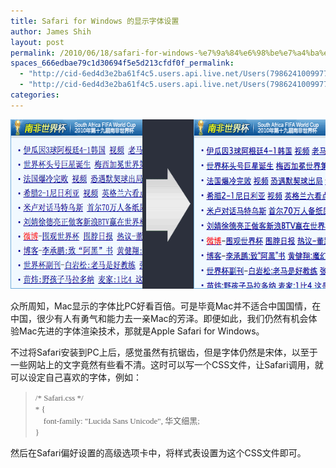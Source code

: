 ```yaml
---
title: Safari for Windows 的显示字体设置
author: James Shih
layout: post
permalink: /2010/06/18/safari-for-windows-%e7%9a%84%e6%98%be%e7%a4%ba%e5%ad%97%e4%bd%93%e8%ae%be%e7%bd%ae/
spaces_666edbae79c1d30694f5e5d213cfdf0f_permalink:
  - "http://cid-6ed4d3e2ba61f4c5.users.api.live.net/Users(7986241009977783493)/Blogs('6ED4D3E2BA61F4C5!102')/Entries('6ED4D3E2BA61F4C5!1307')?authkey=72j5ZQnBJYQ%24"
  - "http://cid-6ed4d3e2ba61f4c5.users.api.live.net/Users(7986241009977783493)/Blogs('6ED4D3E2BA61F4C5!102')/Entries('6ED4D3E2BA61F4C5!1307')?authkey=72j5ZQnBJYQ%24"
categories:
---
```

<div id="msgcns!6ED4D3E2BA61F4C5!1307" class="bvMsg">
  <p>
    <a href="/media/legacy/2010/06/safari-css-201006185b25d.png" rel="WLPP"><img style="border-bottom:0;border-left:0;display:inline;border-top:0;border-right:0;" title="safari-css-20100618" border="0" alt="safari-css-20100618" src="/media/legacy/2010/06/safari-css-201006185b25d.png?w=300" width="590" height="271" /></a>
  </p>
  
  <p>
    众所周知，Mac显示的字体比PC好看百倍。可是毕竟Mac并不适合中国国情，在中国，很少有人有勇气和能力去一亲Mac的芳泽。即便如此，我们仍然有机会体验Mac先进的字体渲染技术，那就是Apple Safari for Windows。
  </p>
  
  <p>
    不过将Safari安装到PC上后，感觉虽然有抗锯齿，但是字体仍然是宋体，以至于一些网站上的文字竟然有些看不清。这时可以写一个CSS文件，让Safari调用，就可以设定自己喜欢的字体，例如：
  </p></p> </p> 
  
  <blockquote>
    <p>
      <font size="2" face="Consolas">/* Safari.css */<br />* &#123;<br />    font-family: "Lucida Sans Unicode", 华文细黑;<br />&#125;</font>
    </p>
  </blockquote>
  
  <p>
    然后在Safari偏好设置的高级选项卡中，将样式表设置为这个CSS文件即可。
  </p>
</div>
